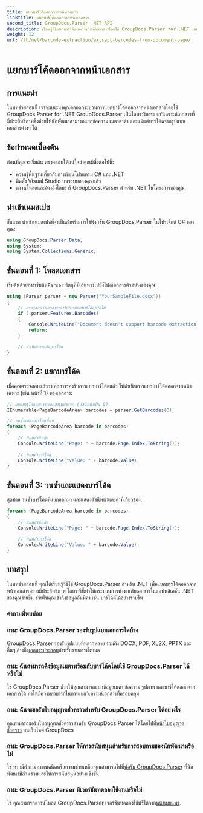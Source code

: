 ```yaml
---
title: แยกบาร์โค้ดออกจากหน้าเอกสาร
linktitle: แยกบาร์โค้ดออกจากหน้าเอกสาร
second_title: GroupDocs.Parser .NET API
description: เรียนรู้วิธีแยกบาร์โค้ดออกจากหน้าเอกสารโดยใช้ GroupDocs.Parser for .NET บทช่วยสอนนี้ให้คำแนะนำทีละขั้นตอนสำหรับการดึงบาร์โค้ด
weight: 12
url: /th/net/barcode-extraction/extract-barcodes-from-document-page/
---
```


# แยกบาร์โค้ดออกจากหน้าเอกสาร

## การแนะนำ
ในบทช่วยสอนนี้ เราจะแนะนำคุณตลอดกระบวนการแยกบาร์โค้ดออกจากหน้าเอกสารโดยใช้ GroupDocs.Parser for .NET GroupDocs.Parser เป็นไลบรารีการแยกวิเคราะห์เอกสารที่มีประสิทธิภาพซึ่งช่วยให้นักพัฒนาสามารถแยกข้อความ เมตาดาต้า และแม้แต่บาร์โค้ดจากรูปแบบเอกสารต่างๆ ได้
## ข้อกำหนดเบื้องต้น

ก่อนที่คุณจะเริ่มต้น ตรวจสอบให้แน่ใจว่าคุณมีสิ่งต่อไปนี้:
- ความรู้พื้นฐานเกี่ยวกับการเขียนโปรแกรม C# และ .NET
- ติดตั้ง Visual Studio บนระบบของคุณแล้ว
- ดาวน์โหลดและอ้างอิงไลบรารี GroupDocs.Parser สำหรับ .NET ในโครงการของคุณ
## นำเข้าเนมสเปซ
ขั้นแรก นำเข้าเนมสเปซที่จำเป็นสำหรับการใช้ฟังก์ชัน GroupDocs.Parser ในโปรเจ็กต์ C# ของคุณ:

```csharp
using GroupDocs.Parser.Data;
using System;
using System.Collections.Generic;
```
## ขั้นตอนที่ 1: โหลดเอกสาร

 เริ่มต้นด้วยการเริ่มต้น`Parser` วัตถุที่มีเส้นทางไปยังไฟล์เอกสารตัวอย่างของคุณ:

```csharp
using (Parser parser = new Parser("YourSampleFile.docx"))
{
    // ตรวจสอบว่าเอกสารรองรับการแยกบาร์โค้ดหรือไม่
    if (!parser.Features.Barcodes)
    {
        Console.WriteLine("Document doesn't support barcode extraction.");
        return;
    }

    // ดำเนินการสกัดบาร์โค้ด
}
```
## ขั้นตอนที่ 2: แยกบาร์โค้ด

เมื่อคุณตรวจสอบแล้วว่าเอกสารรองรับการแยกบาร์โค้ดแล้ว ให้ดำเนินการแยกบาร์โค้ดออกจากหน้าเฉพาะ (เช่น หน้าที่ 1) ของเอกสาร:

```csharp
// แยกบาร์โค้ดออกจากเอกสารหน้าแรก (ดัชนีหน้าเป็น 0)
IEnumerable<PageBarcodeArea> barcodes = parser.GetBarcodes(0);

// วนซ้ำแต่ละบาร์โค้ดที่พบ
foreach (PageBarcodeArea barcode in barcodes)
{
    // พิมพ์ดัชนีหน้า
    Console.WriteLine("Page: " + barcode.Page.Index.ToString());
    
    // พิมพ์ค่าบาร์โค้ด
    Console.WriteLine("Value: " + barcode.Value);
}
```
## ขั้นตอนที่ 3: วนซ้ำและแสดงบาร์โค้ด

สุดท้าย วนซ้ำบาร์โค้ดที่แยกออกมา และแสดงดัชนีหน้าและค่าที่เกี่ยวข้อง:

```csharp
foreach (PageBarcodeArea barcode in barcodes)
{
    // พิมพ์ดัชนีหน้า
    Console.WriteLine("Page: " + barcode.Page.Index.ToString());
    
    // พิมพ์ค่าบาร์โค้ด
    Console.WriteLine("Value: " + barcode.Value);
}
```
## บทสรุป

ในบทช่วยสอนนี้ คุณได้เรียนรู้วิธีใช้ GroupDocs.Parser สำหรับ .NET เพื่อแยกบาร์โค้ดออกจากหน้าเอกสารอย่างมีประสิทธิภาพ ไลบรารีนี้ทำให้กระบวนการทำงานกับเอกสารในแอปพลิเคชัน .NET ของคุณง่ายขึ้น ช่วยให้คุณเข้าถึงข้อมูลอันมีค่า เช่น บาร์โค้ดได้อย่างราบรื่น

### คำถามที่พบบ่อย

### ถาม: GroupDocs.Parser รองรับรูปแบบเอกสารใดบ้าง
 GroupDocs.Parser รองรับรูปแบบที่หลากหลาย รวมถึง DOCX, PDF, XLSX, PPTX และอื่นๆ อ้างถึง[เอกสารประกอบ](https://tutorials.groupdocs.com/parser/net/)สำหรับรายการทั้งหมด

### ถาม: ฉันสามารถดึงข้อมูลเมตาพร้อมกับบาร์โค้ดโดยใช้ GroupDocs.Parser ได้หรือไม่
ใช่ GroupDocs.Parser ช่วยให้คุณสามารถแยกข้อมูลเมตา ข้อความ รูปภาพ และบาร์โค้ดออกจากเอกสารได้ ทำให้มีความสามารถในการแยกวิเคราะห์เอกสารที่ครอบคลุม

### ถาม: ฉันจะขอรับใบอนุญาตชั่วคราวสำหรับ GroupDocs.Parser ได้อย่างไร
 คุณสามารถขอรับใบอนุญาตชั่วคราวสำหรับ GroupDocs.Parser ได้โดยไปที่[หน้าใบอนุญาตชั่วคราว](https://purchase.groupdocs.com/temporary-license/) บนเว็บไซต์ GroupDocs

### ถาม: GroupDocs.Parser ให้การสนับสนุนสำหรับการสอบถามของนักพัฒนาหรือไม่
 ใช่ หากมีคำถามทางเทคนิคหรือความช่วยเหลือ คุณสามารถไปที่[ฟอรัม GroupDocs.Parser](https://forum.groupdocs.com/c/parser/17) ที่นักพัฒนามีส่วนร่วมและให้การสนับสนุนอย่างแข็งขัน

### ถาม: GroupDocs.Parser มีเวอร์ชันทดลองใช้งานหรือไม่
 ใช่ คุณสามารถดาวน์โหลด GroupDocs.Parser เวอร์ชันทดลองใช้ฟรีได้จาก[หน้าเผยแพร่](https://releases.groupdocs.com/).
